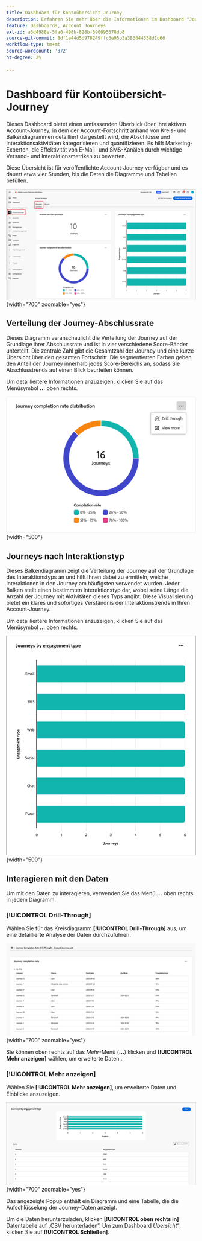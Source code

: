 ```yaml
---
title: Dashboard für Kontoübersicht-Journey
description: Erfahren Sie mehr über die Informationen im Dashboard "Journey-Übersicht“ und darüber, wie Sie damit Ihre Journey-Strategie für das Konto überwachen und verwalten können.
feature: Dashboards, Account Journeys
exl-id: a3d4988e-5fa6-498b-828b-690095578db8
source-git-commit: 8df1e44d5d978249ffc6e95b3a383644358d1d66
workflow-type: tm+mt
source-wordcount: '372'
ht-degree: 2%

---
```


# Dashboard für Kontoübersicht-Journey

Dieses Dashboard bietet einen umfassenden Überblick über Ihre aktiven Account-Journey, in dem der Account-Fortschritt anhand von Kreis- und Balkendiagrammen detailliert dargestellt wird, die Abschlüsse und Interaktionsaktivitäten kategorisieren und quantifizieren. Es hilft Marketing-Experten, die Effektivität von E-Mail- und SMS-Kanälen durch wichtige Versand- und Interaktionsmetriken zu bewerten.

Diese Übersicht ist für veröffentlichte Account-Journey verfügbar und es dauert etwa vier Stunden, bis die Daten die Diagramme und Tabellen befüllen.

![Journey - Übersicht](./assets/journey-overview.png){width="700" zoomable="yes"}

## Verteilung der Journey-Abschlussrate

Dieses Diagramm veranschaulicht die Verteilung der Journey auf der Grundlage ihrer Abschlussrate und ist in vier verschiedene Score-Bänder unterteilt. Die zentrale Zahl gibt die Gesamtzahl der Journey und eine kurze Übersicht über den gesamten Fortschritt. Die segmentierten Farben geben den Anteil der Journey innerhalb jedes Score-Bereichs an, sodass Sie Abschlusstrends auf einen Blick beurteilen können.

Um detailliertere Informationen anzuzeigen, klicken Sie auf das Menüsymbol **…** oben rechts.

![Verteilung der Journey-Abschlussrate](./assets/journey-completion-rate-distribution.png){width="500"}

## Journeys nach Interaktionstyp

Dieses Balkendiagramm zeigt die Verteilung der Journey auf der Grundlage des Interaktionstyps an und hilft Ihnen dabei zu ermitteln, welche Interaktionen in den Journey am häufigsten verwendet wurden. Jeder Balken stellt einen bestimmten Interaktionstyp dar, wobei seine Länge die Anzahl der Journey mit Aktivitäten dieses Typs angibt. Diese Visualisierung bietet ein klares und sofortiges Verständnis der Interaktionstrends in Ihren Account-Journey.

Um detailliertere Informationen anzuzeigen, klicken Sie auf das Menüsymbol **…** oben rechts.

![Verteilung der Journey-Abschlussrate](./assets/journeys-by-engagement-type.png){width="500"}

## Interagieren mit den Daten

Um mit den Daten zu interagieren, verwenden Sie das Menü **…** oben rechts in jedem Diagramm.

### [!UICONTROL Drill-Through]

Wählen Sie für das Kreisdiagramm **[!UICONTROL Drill-Through]** aus, um eine detaillierte Analyse der Daten durchzuführen.

![Drillthrough zum Zugriff auf Diagrammdaten](./assets/journey-completion-rate-drill-through.png){width="700" zoomable="yes"}

Sie können oben rechts auf das _Mehr_-Menü (**…**) klicken und **[!UICONTROL Mehr anzeigen]** wählen, um erweiterte Daten [](#view-more).

### [!UICONTROL Mehr anzeigen]

Wählen Sie **[!UICONTROL Mehr anzeigen]**, um erweiterte Daten und Einblicke anzuzeigen.

![Erweiterte Daten anzeigen](./assets/journeys-by-engagement-view-more.png){width="700" zoomable="yes"}

Das angezeigte Popup enthält ein Diagramm und eine Tabelle, die die Aufschlüsselung der Journey-Daten anzeigt.

Um die Daten herunterzuladen, klicken **[!UICONTROL oben rechts in]** Datentabelle auf „CSV herunterladen“. Um zum Dashboard _Übersicht“_, klicken Sie auf **[!UICONTROL Schließen]**.
